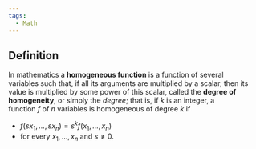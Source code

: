```yaml
---
tags:
  - Math
---
```

## Definition
In mathematics a **homogeneous function** is a function of several variables such that, if all its arguments are multiplied by a scalar, then its value is multiplied by some power of this scalar, called the **degree of homogeneity**, or simply the _degree_; that is, if $k$ is an integer, a function $f$ of $n$ variables is homogeneous of degree $k$ if
- ${\displaystyle f(sx_{1},\ldots ,sx_{n})=s^{k}f(x_{1},\ldots ,x_{n})}$
- for every $x_{1},\ldots ,x_{n}$ and $\displaystyle s\neq 0.$